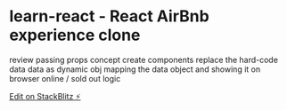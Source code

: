 # learn-react - React AirBnb experience clone

review passing props concept
create components
replace the hard-code data
data as dynamic obj
mapping the data object and showing it on browser
online / sold out logic

[Edit on StackBlitz ⚡️](https://stackblitz.com/edit/stackblitz-starters-7dg1bh)
